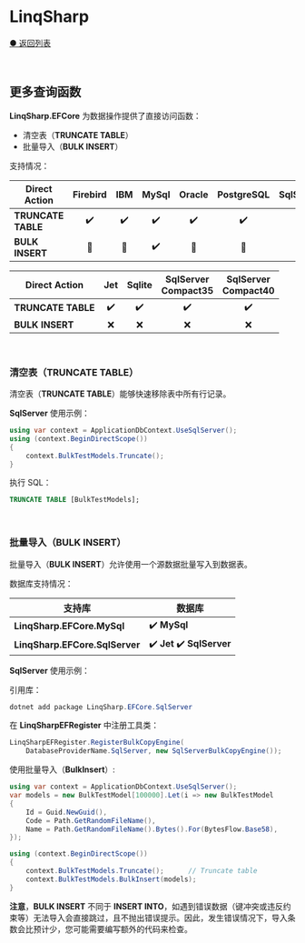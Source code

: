 # LinqSharp

[● 返回列表](https://github.com/zmjack/LinqSharp/blob/master/README-CN.md)

<br/>

## 更多查询函数

**LinqSharp.EFCore** 为数据操作提供了直接访问函数：

- 清空表（**TRUNCATE TABLE**）
- 批量导入（**BULK INSERT**）

支持情况：

| Direct Action      | Firebird | IBM  | MySql | Oracle | PostgreSQL | SqlServer |
| ------------------ | :------: | :--: | :---: | :----: | :--------: | :-------: |
| **TRUNCATE TABLE** |    ✔️     |  ✔️   |   ✔️   |   ✔️    |     ✔️      |     ✔️     |
| **BULK INSERT**    |    🔘     |  🔘   |   ✔️   |   🔘    |     🔘      |     ✔️     |

| Direct Action      | Jet  | Sqlite | SqlServer<br />Compact35 | SqlServer<br />Compact40 |
| ------------------ | :--: | :----: | :----------------------: | :----------------------: |
| **TRUNCATE TABLE** |  ✔️   |   ✔️    |            ✔️             |            ✔️             |
| **BULK INSERT**    |  ❌   |   ❌    |            ❌             |            ❌             |

<br/>

### 清空表（TRUNCATE TABLE）

清空表（**TRUNCATE TABLE**）能够快速移除表中所有行记录。

**SqlServer** 使用示例：

```csharp
using var context = ApplicationDbContext.UseSqlServer();
using (context.BeginDirectScope())
{
    context.BulkTestModels.Truncate();
}
```

执行 SQL：

```sql
TRUNCATE TABLE [BulkTestModels];
```

<br/>

### 批量导入（BULK INSERT）

批量导入（**BULK INSERT**）允许使用一个源数据批量写入到数据表。

数据库支持情况：


| 支持库                         | 数据库                    |
| ------------------------------ | ------------------------- |
| **LinqSharp.EFCore.MySql**     | ✔️ **MySql**               |
| **LinqSharp.EFCore.SqlServer** | ✔️ **Jet** ✔️ **SqlServer** |

**SqlServer** 使用示例：

引用库：

```powershell
dotnet add package LinqSharp.EFCore.SqlServer
```

在 **LinqSharpEFRegister** 中注册工具类：

```csharp
LinqSharpEFRegister.RegisterBulkCopyEngine(
    DatabaseProviderName.SqlServer, new SqlServerBulkCopyEngine());
```

使用批量导入（**BulkInsert**）:

```csharp
using var context = ApplicationDbContext.UseSqlServer();
var models = new BulkTestModel[100000].Let(i => new BulkTestModel
{
    Id = Guid.NewGuid(),
    Code = Path.GetRandomFileName(),
    Name = Path.GetRandomFileName().Bytes().For(BytesFlow.Base58),
});

using (context.BeginDirectScope())
{
    context.BulkTestModels.Truncate();      // Truncate table
    context.BulkTestModels.BulkInsert(models);
}
```

**注意**，**BULK INSERT** 不同于 **INSERT INTO**，如遇到错误数据（键冲突或违反约束等）无法导入会直接跳过，且不抛出错误提示。因此，发生错误情况下，导入条数会比预计少，您可能需要编写额外的代码来检查。

<br/>

